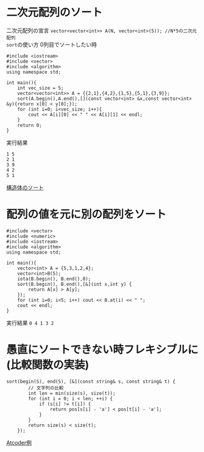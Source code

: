 # 二次元配列のソート 
二次元配列の宣言 `vector<vector<int>> A(N, vector<int>(5)); //N*5の二次元配列`   
`sort`の使い方 
0列目でソートしたい時  

    #include <iostream>
    #include <vector>
    #include <algorithm>
    using namespace std;

    int main(){
        int vec_size = 5;
        vector<vector<int>> A = {{2,1},{4,2},{1,5},{5,1},{3,9}};
        sort(A.begin(),A.end(),[](const vector<int> &x,const vector<int> &y){return x[0] < y[0];});
        for (int i=0; i<vec_size; i++){
            cout << A[i][0] << " " << A[i][1] << endl;
        }
        return 0;
    }
    
実行結果

    1 5
    2 1
    3 9
    4 2
    5 1 
[構造体のソート](https://atcoder.jp/contests/abc201/submissions/24941281)
# 配列の値を元に別の配列をソート  
```
#include <vector>
#include <numeric>
#include <iostream>
#include <algorithm>
using namespace std;

int main(){
    vector<int> A = {5,3,1,2,4};
    vector<int>B(5);
    iota(B.begin(), B.end(),0);
    sort(B.begin(), B.end(),[&](int x,int y) {
        return A[x] > A[y];
    });
    for (int i=0; i<5; i++) cout << B.at(i) << " ";
    cout << endl;
}
```
実行結果
`0 4 1 3 2 `
# 愚直にソートできない時フレキシブルに(比較関数の実装)
```
sort(begin(S), end(S), [&](const string& s, const string& t) {
        // 文字列の比較
        int len = min(size(s), size(t));
        for (int i = 0; i < len; ++i) {
            if (s[i] != t[i]) {
                return pos[s[i] - 'a'] < pos[t[i] - 'a'];  
            }
        }
        return size(s) < size(t);
    });
```
[Atcoder例](https://atcoder.jp/contests/abc219/editorial/2657)
